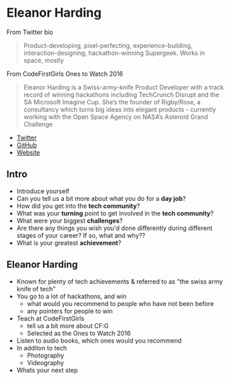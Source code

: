 # Eleanor Harding

From Twitter bio
> Product-developing, pixel-perfecting, experience-building, interaction-designing, hackathon-winning Supergeek. Works in space, mostly

From CodeFirstGirls Ones to Watch 2016
> Eleanor Harding is a Swiss-army-knife Product Developer with a track record of winning hackathons including TechCrunch Disrupt and the SA Microsoft Imagine Cup. She’s the founder of Rigby/Rose, a consultancy which turns big ideas into elegant products - currently working with the Open Space Agency on NASA’s Asteroid Grand Challenge

* [Twitter](https://twitter.com/tweetanor)
* [GitHub](https://github.com/eleanorharding)
* [Website](http://eleanorharding.info)

## Intro

* Introduce yourself
* Can you tell us a bit more about what you do for a **day job**?
* How did you get into the **tech community**?
* What was your **turning** point to get involved in the **tech community**?
* What were your biggest **challenges**?
* Are there any things you wish you'd done differently during different stages of your career? If so, what and why??
* What is your greatest **achievement**?

## Eleanor Harding

* Known for plenty of tech achievements & referred to as "the swiss army knife of tech"
* You go to a lot of hackathons, and win
    * what would you recommend to people who have not been before
    * any pointers for people to win
* Teach at CodeFirstGirls
    * tell us a bit more about CF:G
    * Selected as the Ones to Watch 2016
* Listen to audio books, which ones would you recommend
* In additon to tech
    * Photography
    * Videography
* Whats your next step
